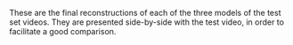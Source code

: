 These are the final reconstructions of each of the three models of the test set videos. They are presented side-by-side with the test video, in order to facilitate a good comparison.
